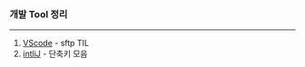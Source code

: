 ### 개발 Tool 정리
- - - 
1) [VScode](./VScode/sftp.md) - sftp TIL
2) [intliJ](./inteliJ/shortcut.md)  - 단축키 모음

